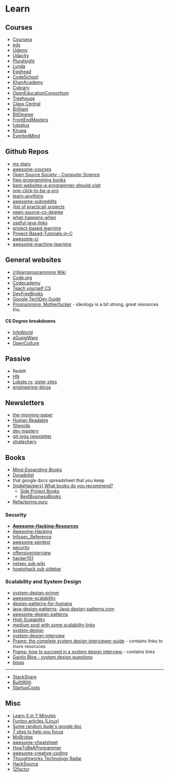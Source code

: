 # Learn

## Courses
- [Coursera](https://www.coursera.org/)
- [edx](https://www.edx.org/courses)
- [Udemy](https://www.udemy.com/)
- [Udacity](https://www.udacity.com/)
- [Pluralsight](https://www.pluralsight.com/)
- [Lynda](https://www.lynda.com/)
- [Egghead](https://egghead.io/)
- [CodeSchool](https://www.codeschool.com/)
- [KhanAcademy](https://www.khanacademy.org/)
- [Cybrary](https://www.cybrary.it/)
- [OpenEducationConsortium](http://www.oeconsortium.org/)
- [Treehouse](https://teamtreehouse.com/)
- [Class Central](https://www.class-central.com/)
- [Brilliant](https://brilliant.org/)
- [BitDegree](https://www.bitdegree.org/)
- [FrontEndMasters](https://frontendmasters.com/)
- [tutsplus](https://code.tutsplus.com/tutorials)
- [Kirupa](https://www.kirupa.com/)
- [EventedMind](https://www.eventedmind.com/)

## Github Repos
- [my stars](https://github.com/Froren?tab=stars)
- [awesome-courses](https://github.com/prakhar1989/awesome-courses)
- [Open Source Society - Computer Science](https://github.com/open-source-society/computer-science)
- [free-programming-books](https://github.com/EbookFoundation/free-programming-books)
- [best-websites-a-programmer-should-visit](https://github.com/sdmg15/Best-websites-a-programmer-should-visit#moocs-for-learning-something-new)
- [one-click-to-be-a-pro](https://github.com/vic317yeh/One-Click-to-Be-Pro)
- [learn-anything](https://github.com/nikitavoloboev/learn-anything)
- [awesome-subreddits](https://github.com/iCHAIT/awesome-subreddits)
- [(list of practical) projects](https://github.com/karan/Projects)
- [open-source-cs-degree](https://github.com/mvillaloboz/open-source-cs-degree)
- [what-happens-when](https://github.com/alex/what-happens-when)
- [useful-java-links](https://github.com/Vedenin/useful-java-links)
- [project-based-learning](https://github.com/tuvtran/project-based-learning)
- [Project-Based-Tutorials-in-C](https://github.com/rby90/Project-Based-Tutorials-in-C)
- [awesome-ci](https://github.com/cytopia/awesome-ci)
- [awesome-machine-learning](https://github.com/josephmisiti/awesome-machine-learning)

## General websites
- [/r/learnprogramming Wiki](https://www.reddit.com/r/learnprogramming/wiki/index#wiki_other_resources)
- [Code.org](https://www.code.org)
- [Codecademy](https://www.codecademy.com/)
- [Teach yourself CS](https://teachyourselfcs.com/)
- [DevFreeBooks](https://devfreebooks.github.io/)
- [Google TechDev Guide](https://techdevguide.withgoogle.com/)
- [Programming, Motherfucker](http://programming-motherfucker.com/become.html) - ideology is a bit strong, great resources tho.

#### CS Degree breakdowns
- [InfoWorld](http://www.infoworld.com/article/2614635/application-development/-200k-for-a-computer-science-degree--or-these-free-online-classes-.html)
- [aGupieWare](http://blog.agupieware.com/2014/05/online-learning-bachelors-level.html)
- [OpenCulture](http://www.openculture.com/computer_science_free_courses)

## Passive
- Reddit
- [HN](https://news.ycombinator.com/)
- [Lobste.rs](https://lobste.rs/); [sister sites](https://github.com/lobsters/lobsters/wiki)
- [engineering-blogs](https://github.com/kilimchoi/engineering-blogs)

## Newsletters
- [the-morning-paper](https://blog.acolyer.org/)
- [Human Readable](https://www.humanreadablemag.com/)
- [10words](https://10words.io/)
- [dev mastery](https://www.devmastery.com/)
- [git-logs newsletter](http://www.gitlogs.com/)
- [stratechery](https://stratechery.com/)

## Books 
- [Mind-Expanding-Books](https://github.com/hackerkid/Mind-Expanding-Books)
- [Doradolist](http://www.doradolist.com/)
- that google docs spreadsheet that you keep 
- [[IndieHackers] What books do you recommend?](https://www.indiehackers.com/forum/what-books-do-you-recommend-4dfa511caa)
   - [Side Project Books](https://books.makesideproject.com/) 
   - [BestBusinessBooks](http://bestbusinessbooksever.com/)
- [Refactoring.guru](https://refactoring.guru/)

### Security
- **[Awesome-Hacking-Resources](https://github.com/vitalysim/Awesome-Hacking-Resources)**
- [Awesome-Hacking](https://github.com/Hack-with-Github/Awesome-Hacking/blob/master/README.md)
- [Infosec_Reference](https://github.com/rmusser01/Infosec_Reference)
- [awesome-pentest](https://github.com/enaqx/awesome-pentest)
- [security](https://github.com/xapax/security)
- [offensiveinterview](https://github.com/WebBreacher/offensiveinterview)
- [hacker101](https://github.com/Hacker0x01/hacker101)
- [netsec sub wiki](https://www.reddit.com/r/netsec/wiki/start)
- [howtohack sub sidebar](https://www.reddit.com/r/HowToHack/)

### Scalability and System Design
- [system-design-primer](https://github.com/donnemartin/system-design-primer)
- [awesome-scalability](https://github.com/binhnguyennus/awesome-scalability)
- [design-patterns-for-humans](https://github.com/kamranahmedse/design-patterns-for-humans)
- [java-design-patterns](https://github.com/iluwatar/java-design-patterns); [Java-design-patterns.com](http://java-design-patterns.com/)
- [awesome-design-patterns](https://github.com/DovAmir/awesome-design-patterns)
- [High Scalability](http://highscalability.com/blog/category/example)
- [medium post with some scalability links](https://medium.com/@XiaohanZeng/i-interviewed-at-five-top-companies-in-silicon-valley-in-five-days-and-luckily-got-five-job-offers-25178cf74e0f)
- [system-design](https://github.com/FreemanZhang/system-design)
- [system-design-interview](https://github.com/checkcheckzz/system-design-interview)
- [Pramp: the complete system design interviewer guide](https://blog.pramp.com/the-complete-system-design-interviewer-guide-e5d273724db8) -  contains links to more resoruces
- [Pramp: how to succeed in a system design interview ](https://blog.pramp.com/how-to-succeed-in-a-system-design-interview-27b35de0df26) - contains links
- [Gainlo Blog - system design questions](http://blog.gainlo.co/index.php/category/system-design-interview-questions/)
- [blogs](https://github.com/Froren/sisyphus/blob/master/learn.md#passive)
----
- [StackShare](https://stackshare.io/)
- [BuiltWith](https://builtwith.com/)
- [StartupCosts](https://www.startupcosts.co/)

## Misc
- [Learn X in Y Minutes](https://learnxinyminutes.com/)
- [Funtoo articles (Linux)](http://www.funtoo.org/Category:Articles)
- [Some random dude's google doc](https://docs.google.com/spreadsheets/d/1BD8BJJUNaX63m2QmySWMGDp71nx4W4MyyiIBlfMoN3Q/htmlview?sle=true#gid=0)
- [7 sites to help you focus](https://medium.com/statuscode/7-sites-to-help-you-relax-and-focus-whilst-programming-16057afe90da)
- [MyBridge](https://www.mybridge.co/skills/javascript)
- [awesome-cheatsheet](https://github.com/detailyang/awesome-cheatsheet)
- [HowToBeAProgrammer](https://github.com/braydie/HowToBeAProgrammer)
- [awesome-creative-coding](https://github.com/terkelg/awesome-creative-coding)
- [Thoughtworks Technology Radar](https://www.thoughtworks.com/radar)
- [HackSource](https://hacksource.xyz/)
- [12factor](https://www.12factor.net/)

